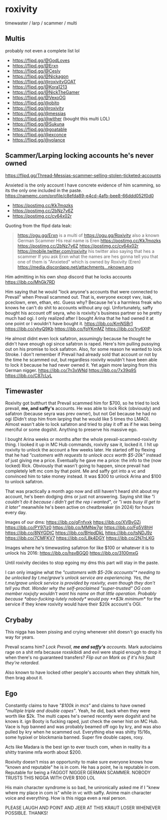 
# roxivity
timewaster / larp / scammer / multi

## Multis
probably not even a complete list lol
- https://flipd.gg/@GodLoves
- https://flipd.gg/@Erxn
- https://flipd.gg/@Cesly
- https://flipd.gg/@Nickagon
- https://flipd.gg/@roxivityGOAT
- https://flipd.gg/@Kora1213
- https://flipd.gg/@NickTheGamer
- https://flipd.gg/@VexoOG
- https://flipd.gg/@obito
- https://flipd.gg/@roxivity
- https://flipd.gg/@messias
- https://flipd.gg/@wither (bought this multi LOL)
- https://flipd.gg/@Sukuna
- https://flipd.gg/@goatable
- https://flipd.gg/@exconce
- https://flipd.gg/@volance

## Scammer/Larping locking accounts he's never owned
https://flipd.gg/Thread-Messias-scammer-selling-stolen-ticketed-accounts

Anxieted is the only account I have concrete evidence of him scamming, so its the only one included in the paste.
https://namemc.com/profile/c8efda89-e4cd-4afb-bee8-66ddd052f0d0
- https://postimg.cc/Kk7mqzks
- https://postimg.cc/2bNz7v6Z
- https://postimg.cc/cv64x02r

Quoting from the flipd data leak:
> https://ogu.gg/Erxn is a multi of https://ogu.gg/Roxivity also a known German Scammer His real name is Eren https://postimg.cc/Kk7mqzks https://postimg.cc/2bNz7v6Z https://postimg.cc/cv64x02r https://mobile.twitter.com/roxivity his twitter also saying that hes a scammer If you ask Erxn what the names are hes gonna tell you that one of them is "Anxieted" which is owned by Roxivity (Eren) https://media.discordapp.net/attachments...nknown.png

Him admitting in his own shop discord that he locks accounts
https://ibb.co/MhGk7RD

Him saying that he would "lock anyone's accounts that were connected to Prevail" when Prevail scammed out. That is, everyone except vwv, isak, pceclown, eren, ethan, etc. 
Guess why? Because he's a harmless freak who knows he can't do shit to accounts without any ogi. Unfortunately, saffy bought his account off seyra, who is roxivity's business partner so he pretty much had ogi. I only realized after I bought Arina that he had owned it at one point or I wouldn't have bought it.
https://ibb.co/KmNSBr1
https://ibb.co/vhyQ9Kb
https://ibb.co/fpYKmMZ
https://ibb.co/1ry6XtP

He almost didnt even lock safatron, assumingly because he thought he didn't have enough ogi since safatron is raped. Here's him pulling pussying out on his promise to lock safatron.
Also, for some reason he wanted to lock Stroke. I don't remember if Prevail had already sold that account or not by the time he scammed out, but regardless roxivity wouldn't have been able to lock it because he had never owned it. Yet again more larping from this German nigger.
https://ibb.co/7n3xWNd
https://ibb.co/7x39q9S
https://ibb.co/C87cLyL

## Timewaster
Roxivity got butthurt that Prevail scammed him for $700, so he tried to lock prevail, **me, and saffy's** accounts. He was able to lock Rick (obviously) and safatron (because seyra was prev owner), but not Gel because he had no ogi (Didn't stop him from larping that he would like 5 times tho LMAO). Almost wasn't able to lock safatron and tried to play it off as if he was being merciful or some dogshit. Anything to preserve his massive ego.

I bought Arina weeks or months after the whole prevail-scammed-roxivity thing. I looked it up in MC Hub commands, roxivity saw it, locked it. I hit up roxivity to unlock the account a few weeks later. He started off by flexing that he had *"customers with requests to unlock accs worth $5-20k"* instead of just giving me a price. Eventually he gave me a price: the info to the (now locked) Rick. Obviously that wasn't going to happen, since prevail had completely left mc com by that point. Me and saffy got into a vc and convinced him to take money instead. It was $300 to unlock Arina and $100 to unlock safatron.

That was practically a month ago now and still haven't heard shit about my account, he's been dodging dms or just not answering. Saying shit like *"i couldn't do it because i didn't get the rep i wanted"*, or *"i was busy ill get to it later"* meanwhile he's been active on cheatbreaker (in 2024) for hours every day.

Images of our dms:
https://ibb.co/gFnfvxk
https://ibb.co/XVBvGZj
https://ibb.co/PY97jz0
https://ibb.co/MMNw7gr
https://ibb.co/Fq5V8hH
https://ibb.co/8NYGDtC
https://ibb.co/BHpdDkL
https://ibb.co/tsNDJ9z
https://ibb.co/7CMFKV7
https://ibb.co/L8k4DGY
https://ibb.co/2N7nLKG

Images where he's timewasting safatron for like $100 or whatever it is to unlock his 2016:
https://ibb.co/hsvBGQ0
https://ibb.co/3100mxG

Until roxivity decides to stop egoing my dms this part will stay in the paste.

I can only imagine what the *"customers with $5-20k accounts"* needing to be unlocked by t.me/grave's unlock service are experiencing. Yes, the t.me/grave unlock service is provided by roxivity, even though they don't tell you that. Wonder why the self-proclaimed "super-trusted" OG com member roxjvjty wouldn't want his name on that little operation. Probably because *abso-fucking-lutely nobody* would pay **$3k minimum** for the service if they knew roxivity would have their $20k account's OGI.

## Crybaby
This nigga has been pissing and crying whenever shit doesn't go exactly his way for years.

Prevail scams him? *Lock Prevail, **me and saffy's** accounts.*
Mark autoclaims rage on a shit mfa because roxskibidi and evil were stupid enough to drop it when there's no guaranteed transfers? *Flip out on Mark as if it's his fault they're retarded.*

Also known to have locked other people's accounts when they shittalk him, then brag about it.

## Ego
Constantly claims to have *"$100k in mcs"* and claims to have owned *"multiple triple and double capes"*. Yeah, he did, back when they were worth like $2k. The multi capes he's owned recently were dogshit and he knows it. ign Booty is fucking raped, just check the owner hist on MC Hub. Vace is hyp banned and was probably beamed off ogo by kry, and was also pulled by kry when he scammed out. Everything else was shitty 15/16s, some hypixel or blockmania banned. Super fire double capes, roxy.

Acts like Madara is the best ign to ever touch com, when in reality its a shitty tranime mfa worth about $200.

Roxivity doesn't miss an opportunity to make sure everyone knows how "known and reputable" he is in com. He has a point, he is reputable in com. Reputable for being a FAGGOT NIGGER GERMAN SCAMMER. NOBODY TRUSTS THIS NIGGA WITH OVER $100 LOL

His main character syndrome is so bad, he unironically asked me if I "knew where my place in com is" while in vc with saffy. Anime main character voice and everything. How is this nigga even a real person.


PLEASE LAUGH AND POINT AND JEER AT THIS KRAUT LOSER WHENEVER POSSIBLE. THANKS!
